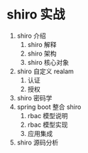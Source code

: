 # shiro 实战
1. shiro 介绍
    1. shiro 解释
    1. shiro 架构
    1. shiro 核心对象
1. shiro 自定义 realam
    1. 认证
    1. 授权
1. shiro 密码学
1. spring boot 整合 shiro
    1. rbac 模型说明
    1. rbac 模型实现
    1. 应用集成
1. shiro 源码分析